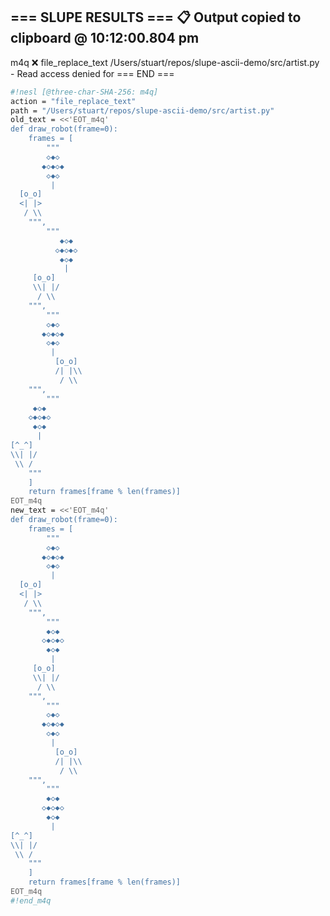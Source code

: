 === SLUPE RESULTS ===
📋 Output copied to clipboard @ 10:12:00.804 pm
---------------------
m4q ❌ file_replace_text /Users/stuart/repos/slupe-ascii-demo/src/artist.py - Read access denied for
=== END ===
```sh nesl
#!nesl [@three-char-SHA-256: m4q]
action = "file_replace_text"
path = "/Users/stuart/repos/slupe-ascii-demo/src/artist.py"
old_text = <<'EOT_m4q'
def draw_robot(frame=0):
    frames = [
        """
        ◇◆◇
       ◆◇◆◇◆
        ◇◆◇
         |
  [o_o]
  <| |>
   / \\
    """,
        """
           ◆◇◆
          ◇◆◇◆◇
           ◆◇◆
            |
     [o_o]
     \\| |/
      / \\
    """,
        """
        ◇◆◇
       ◆◇◆◇◆
        ◇◆◇
         |
          [o_o]
          /| |\\
           / \\
    """,
        """
     ◆◇◆
    ◇◆◇◆◇
     ◆◇◆
      |
[^_^]
\\| |/
 \\ /
    """
    ]
    return frames[frame % len(frames)]
EOT_m4q
new_text = <<'EOT_m4q'
def draw_robot(frame=0):
    frames = [
        """
        ◇◆◇
       ◆◇◆◇◆
        ◇◆◇
         |
  [o_o]
  <| |>
   / \\
    """,
        """
        ◆◇◆
       ◇◆◇◆◇
        ◆◇◆
         |
     [o_o]
     \\| |/
      / \\
    """,
        """
        ◇◆◇
       ◆◇◆◇◆
        ◇◆◇
         |
          [o_o]
          /| |\\
           / \\
    """,
        """
        ◆◇◆
       ◇◆◇◆◇
        ◆◇◆
         |
[^_^]
\\| |/
 \\ /
    """
    ]
    return frames[frame % len(frames)]
EOT_m4q
#!end_m4q
```